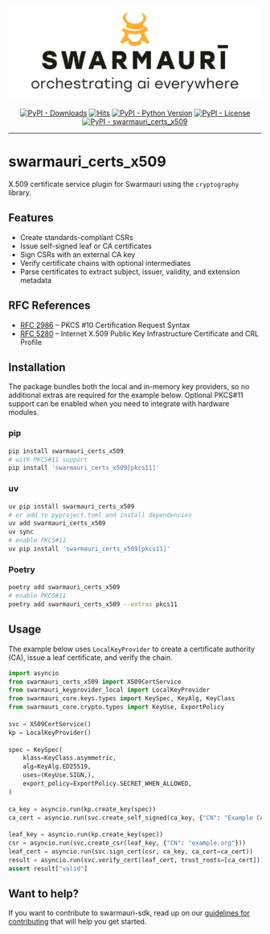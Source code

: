 ![Swarmauri Logo](https://github.com/swarmauri/swarmauri-sdk/blob/3d4d1cfa949399d7019ae9d8f296afba773dfb7f/assets/swarmauri.brand.theme.svg)

<p align="center">
    <a href="https://pypi.org/project/swarmauri_certs_x509/">
        <img src="https://img.shields.io/pypi/dm/swarmauri_certs_x509" alt="PyPI - Downloads"/></a>
    <a href="https://hits.sh/github.com/swarmauri/swarmauri-sdk/tree/master/pkgs/standards/swarmauri_certs_x509/">
        <img alt="Hits" src="https://hits.sh/github.com/swarmauri/swarmauri-sdk/tree/master/pkgs/standards/swarmauri_certs_x509.svg"/></a>
    <a href="https://pypi.org/project/swarmauri_certs_x509/">
        <img src="https://img.shields.io/pypi/pyversions/swarmauri_certs_x509" alt="PyPI - Python Version"/></a>
    <a href="https://pypi.org/project/swarmauri_certs_x509/">
        <img src="https://img.shields.io/pypi/l/swarmauri_certs_x509" alt="PyPI - License"/></a>
    <a href="https://pypi.org/project/swarmauri_certs_x509/">
        <img src="https://img.shields.io/pypi/v/swarmauri_certs_x509?label=swarmauri_certs_x509&color=green" alt="PyPI - swarmauri_certs_x509"/></a>

</p>

---

# swarmauri_certs_x509

X.509 certificate service plugin for Swarmauri using the `cryptography` library.

## Features
- Create standards-compliant CSRs
- Issue self-signed leaf or CA certificates
- Sign CSRs with an external CA key
- Verify certificate chains with optional intermediates
- Parse certificates to extract subject, issuer, validity, and extension metadata

## RFC References
- [RFC 2986](https://datatracker.ietf.org/doc/html/rfc2986) – PKCS #10 Certification Request Syntax
- [RFC 5280](https://datatracker.ietf.org/doc/html/rfc5280) – Internet X.509 Public Key Infrastructure Certificate and CRL Profile

## Installation

The package bundles both the local and in-memory key providers, so no
additional extras are required for the example below. Optional PKCS#11
support can be enabled when you need to integrate with hardware modules.

### pip

```bash
pip install swarmauri_certs_x509
# with PKCS#11 support
pip install 'swarmauri_certs_x509[pkcs11]'
```

### uv

```bash
uv pip install swarmauri_certs_x509
# or add to pyproject.toml and install dependencies
uv add swarmauri_certs_x509
uv sync
# enable PKCS#11
uv pip install 'swarmauri_certs_x509[pkcs11]'
```

### Poetry

```bash
poetry add swarmauri_certs_x509
# enable PKCS#11
poetry add swarmauri_certs_x509 --extras pkcs11
```

## Usage

The example below uses ``LocalKeyProvider`` to create a certificate
authority (CA), issue a leaf certificate, and verify the chain.

```python
import asyncio
from swarmauri_certs_x509 import X509CertService
from swarmauri_keyprovider_local import LocalKeyProvider
from swarmauri_core.keys.types import KeySpec, KeyAlg, KeyClass
from swarmauri_core.crypto.types import KeyUse, ExportPolicy

svc = X509CertService()
kp = LocalKeyProvider()

spec = KeySpec(
    klass=KeyClass.asymmetric,
    alg=KeyAlg.ED25519,
    uses=(KeyUse.SIGN,),
    export_policy=ExportPolicy.SECRET_WHEN_ALLOWED,
)

ca_key = asyncio.run(kp.create_key(spec))
ca_cert = asyncio.run(svc.create_self_signed(ca_key, {"CN": "Example CA"}))

leaf_key = asyncio.run(kp.create_key(spec))
csr = asyncio.run(svc.create_csr(leaf_key, {"CN": "example.org"}))
leaf_cert = asyncio.run(svc.sign_cert(csr, ca_key, ca_cert=ca_cert))
result = asyncio.run(svc.verify_cert(leaf_cert, trust_roots=[ca_cert]))
assert result["valid"]
```

## Want to help?

If you want to contribute to swarmauri-sdk, read up on our
[guidelines for contributing](https://github.com/swarmauri/swarmauri-sdk/blob/master/CONTRIBUTING.md)
that will help you get started.